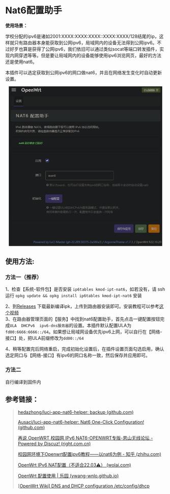 # Nat6配置助手
**使用场景：**

​		学校分配的ipv6是诸如2001:XXXX:XXXX:XXXX::XXXX:XXXX/128结尾的ip，这样就只有路由器本身能获取到公网ipv6，局域网内的设备无法得到公网ipv6。不过好歹也算是获得了公网ipv6，我们依旧可以通过类似socat等端口转发插件，实现内网穿透等等。但是要让局域网内的设备能够使用ipv6浏览网页，最好的方法还是使用nat6。  

​		本插件可以选定获取到公网ipv6的网口做nat6，并且在网络发生变化时自动更新设置。

<center><img src="./show.png" alt="show" style="zoom:67%;" /></center>

## 使用方法:
### 方法一（推荐）
1、检查【系统-软件包】是否安装 `ip6tables kmod-ipt-nat6`，如若没有，请 ssh 运行 `opkg update && opkg install ip6tables kmod-ipt-nat6` 安装  

2、到[Releases](https://github.com/hedazhong/luci-app-nat6-helper/releases) 下载最新编译ipk，上传到路由器安装即可。安装教程可以参考[这个视频](https://www.bilibili.com/video/av464065982/)  
3、在路由器管理页面的【服务】中找到nat6配置助手，首先点击一键配置按钮完成`ULA  DHCPv6  ipv6-dns服务器`的设置。本插件默认配置ULA为`fd00:6666:6666::/64`。如果想让局域网设备优先ipv6上网，可以自行在【网络-接口】处，把ULA前缀修改为`dd00::/64`

4、稍等配置完后网络重启，完成初始化设置后，在插件设置页面勾选启用，确认选定网口与【网络-接口】有ipv6的网口名称一致，然后保存并应用即可。  

### 方法二
自行编译到固件内

## 参考链接：

> [hedazhong/luci-app-nat6-helper: backup (github.com)](https://github.com/hedazhong/luci-app-nat6-helper)
>
> [Ausaci/luci-app-nat6-helper: Nat6 One-Click Configuration! (github.com)](https://github.com/Ausaci/luci-app-nat6-helper)
>
> [再说 OpenWRT 校园网 IPv6 NAT6-OPENWRT专版-恩山无线论坛 - Powered by Discuz! (right.com.cn)](https://www.right.com.cn/forum/thread-2661027-1-1.html)
>
> [校园网环境下Openwrt配置ipv6教程——以nat6为例 - 知乎 (zhihu.com)](https://zhuanlan.zhihu.com/p/492774540)
>
> [OpenWrt IPv6 NAT配置（不适合22.03⚠） (wolai.com)](https://www.wolai.com/littlenewton/nc13tvkvdazg62S2LNUKgd)
>
> [OpenWrt 配置使用 | 乐园 (ywang-wnlo.github.io)](https://ywang-wnlo.github.io/posts/51140c4a.html#ipv6)
>
> [[OpenWrt Wiki\] DNS and DHCP configuration /etc/config/dhcp](https://openwrt.org/docs/guide-user/base-system/dhcp)

